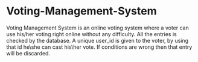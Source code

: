 # Voting-Management-System
Voting Management System is an online voting system where a voter can
use his/her voting right online without any difficulty. All the entries is checked by the database.
A unique user_id is given to the voter, by using that id he\she can cast his\her vote. If conditions
are wrong then that entry will be discarded.
